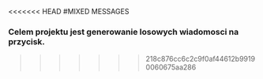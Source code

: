 <<<<<<< HEAD
#MIXED MESSAGES

### Celem projektu jest generowanie losowych wiadomosci na przycisk.

>>>>>>> 218c876cc6c2c9f0af44612b99190060675aa286
